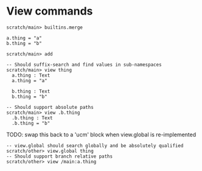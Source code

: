 # View commands

``` ucm :hide
scratch/main> builtins.merge
```

``` unison :hide
a.thing = "a"
b.thing = "b"
```

``` ucm :hide
scratch/main> add
```

``` ucm
-- Should suffix-search and find values in sub-namespaces
scratch/main> view thing
  a.thing : Text
  a.thing = "a"
  
  b.thing : Text
  b.thing = "b"

-- Should support absolute paths
scratch/main> view .b.thing
  .b.thing : Text
  .b.thing = "b"

```

TODO: swap this back to a 'ucm' block when view.global is re-implemented

``` 
-- view.global should search globally and be absolutely qualified
scratch/other> view.global thing
-- Should support branch relative paths
scratch/other> view /main:a.thing
```
